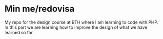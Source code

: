 Min me/redovisa
=============================

My repo for the design course at BTH where I am learning to code with PHP.
In this part we are learning how to improve the design of what we have learned so far.
